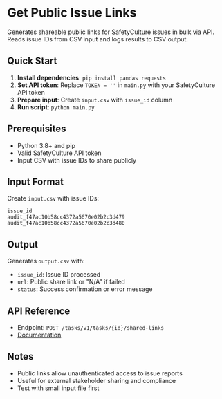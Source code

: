 # Get Public Issue Links

Generates shareable public links for SafetyCulture issues in bulk via API. Reads issue IDs from CSV input and logs results to CSV output.

## Quick Start

1. **Install dependencies**: `pip install pandas requests`
2. **Set API token**: Replace `TOKEN = ''` in `main.py` with your SafetyCulture API token
3. **Prepare input**: Create `input.csv` with `issue_id` column
4. **Run script**: `python main.py`

## Prerequisites

- Python 3.8+ and pip
- Valid SafetyCulture API token
- Input CSV with issue IDs to share publicly

## Input Format

Create `input.csv` with issue IDs:
```csv
issue_id
audit_f47ac10b58cc4372a5670e02b2c3d479
audit_f47ac10b58cc4372a5670e02b2c3d480
```

## Output

Generates `output.csv` with:
- `issue_id`: Issue ID processed
- `url`: Public share link or "N/A" if failed
- `status`: Success confirmation or error message

## API Reference

- Endpoint: `POST /tasks/v1/tasks/{id}/shared-links`
- [Documentation](https://developer.safetyculture.com/reference/tasksservice_createsharedlink)

## Notes

- Public links allow unauthenticated access to issue reports
- Useful for external stakeholder sharing and compliance
- Test with small input file first